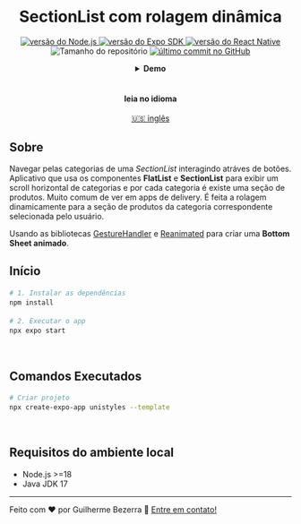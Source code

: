 <h1 align="center">
    <br>
    SectionList com rolagem dinâmica
</h1>

<p align="center">
  <a href="https://nodejs.org">
    <img alt="versão do Node.js" src="https://img.shields.io/badge/node.js-v20.11.0-43853D?style=flat&logo=node.js&logoColor=white&labelColor=43853D&color=5a5a5a">
  </a>

  <a href="https://expo.dev">
    <img alt="versão do Expo SDK" src="https://img.shields.io/badge/expo--sdk-v50.0.5-blue?logo=expo&labelColor=20232A&color=5a5a5a">
  </a>

  <a href="https://reactnative.dev">
    <img alt="versão do React Native" src="https://img.shields.io/badge/react--native-v0.73.2-blue?logo=react&labelColor=20232A&color=5a5a5a">
  </a>

  <img alt="Tamanho do repositório" src="https://img.shields.io/github/repo-size/gbdsantos/ignite.svg">

  <a href="https://github.com/gbdsantos/ignite/commits/master">
    <img alt="último commit no GitHub" src="https://img.shields.io/github/last-commit/gbdsantos/ignite.svg">
  </a>
</p>

<div align="center">
  <details>
  <summary><b>Demo</b></summary>
    <div style="width: 90%;">
      <img alt="Demonstração da aplicação usando as bibliotecas GestureHandler e Reanimated" src="demo.gif" />
    </div>
  </details>
</div>

<br>

<div align="center">
  <h4 align="center">leia no idioma</h4>
  <a href="https://github.com/gbdsantos/awesome-playground/tree/master/react-native/bottom-sheet" hreflang="en-us" alt="en-us">🇺🇸 inglês
  </a>
</div>

## Sobre

Navegar pelas categorias de uma *SectionList* interagindo atráves de botões.
Aplicativo que usa os componentes **FlatList** e **SectionList** para exibir um scroll horizontal de categorias e por cada categoria é existe uma seção de produtos. Muito comum de ver em apps de delivery.
É feita a rolagem dinamicamente para a seção de produtos da categoria correspondente selecionada pelo usuário.

Usando as bibliotecas [GestureHandler](https://docs.expo.dev/versions/latest/sdk/gesture-handler "Expo - GestureHandler") e [Reanimated](https://docs.expo.dev/versions/latest/sdk/reanimated "Expo - Reanimated") para criar uma **Bottom Sheet animado**.

## Início

```bash
# 1. Instalar as dependências
npm install

# 2. Executar o app
npx expo start
```

<br>

## Comandos Executados

```bash
# Criar projeto
npx create-expo-app unistyles --template
```

<br>

## Requisitos do ambiente local

- Node.js >=18
- Java JDK 17

---

Feito com ♥ por Guilherme Bezerra 👋 [Entre em contato!](https://www.linkedin.com/in/gbdsantos "LinkedIn - Guilherme Bezerra")
